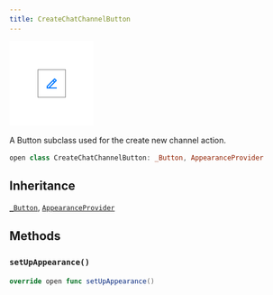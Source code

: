 ```yaml
---
title: CreateChatChannelButton
---
```

![CreateChatChannelButton](../../../../../assets/CreateChatChannelButton_documentation.default-light.png)

A Button subclass used for the create new channel action.

``` swift
open class CreateChatChannelButton: _Button, AppearanceProvider 
```

## Inheritance

[`_Button`](../_button), [`AppearanceProvider`](../../utils/appearance-provider)

## Methods

### `setUpAppearance()`

``` swift
override open func setUpAppearance() 
```
